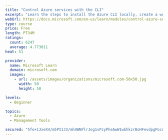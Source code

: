 ```yaml
---
title: "Control Azure services with the CLI"
excerpt: "Learn the steps to install the Azure CLI locally, create a website, and manage Azure resources using the CLI."
webUrl: https://docs.microsoft.com/en-us/learn/modules/control-azure-services-with-cli/
type: course
price: Free
length: PT34M
ratings:
  count: 6247
  average: 4.773011
heat: 51

provider:
  name: Microsoft Learn
  domain: microsoft.com
  images:
    - url: /assets/images/organizations/microsoft.com-50x50.jpg
      width: 50
      height: 50

levels:
  - Beginner

topics:
  - Azure
  - Management Tools

secured: "5fo+1JxeX4/m5PI1J3/mh4WNPlrJog1vPzyPheAwW1wbhkzrBoHFevdpgPocn8S/Nd+S8hwk/tWlqGxP2JNwUAMRe33nFrLJ8IuFYPAjC98l3nFkaOCIV2v4eVBWwnEPKUeJ2tqNKk7YmD56+Bbn+2J2HhdOuwPdKy3Pe7etP1hPeK/3zPkkwcYpl7VVTclUUK4Atcz7zrUzgW9omiTbunTgQA1oF0N2l8jRlKl6k/ZbokAnAmJ9KkIk0UBPzlfbZb+LAM6mzJDD3OxOa050cakDai/WkGkd2NJsig/Mpm5o/41kbLCr4/dsIGwq/1n4MFsG+wHzg/sOcBtT8xPIa+tu2QYp74jz+OOeMYpEv+GMvSFnH4C0grfaO+VIALy0AHFfk3q4sXxcVInKhNR3ehDG5to36Wv9JfgElvbeYxY=;P45ikYYqO7uLBt504P6JFQ=="
---
```


